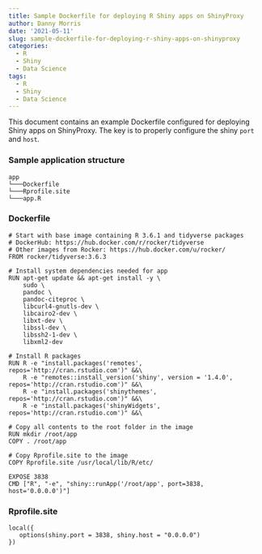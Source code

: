 ```yaml
---
title: Sample Dockerfile for deploying R Shiny apps on ShinyProxy
author: Danny Morris
date: '2021-05-11'
slug: sample-dockerfile-for-deploying-r-shiny-apps-on-shinyproxy
categories:
  - R
  - Shiny
  - Data Science
tags:
  - R
  - Shiny
  - Data Science
---
```


This document contains an example Dockerfile configured for deploying Shiny apps on ShinyProxy. The key is to properly configure the shiny `port` and `host`.

### Sample application structure

```
app
└───Dockerfile
└───Rprofile.site
└───app.R
```

### Dockerfile

```
# Start with base image containing R 3.6.1 and tidyverse packages
# DockerHub: https://hub.docker.com/r/rocker/tidyverse
# Other images from Rocker: https://hub.docker.com/u/rocker/
FROM rocker/tidyverse:3.6.3

# Install system dependencies needed for app
RUN apt-get update && apt-get install -y \
    sudo \
    pandoc \
    pandoc-citeproc \
    libcurl4-gnutls-dev \
    libcairo2-dev \
    libxt-dev \
    libssl-dev \
    libssh2-1-dev \
    libxml2-dev
    
# Install R packages   
RUN R -e "install.packages('remotes', repos='http://cran.rstudio.com')" &&\
    R -e "remotes::install_version('shiny', version = '1.4.0', repos='http://cran.rstudio.com')" &&\
    R -e "install.packages('shinythemes', repos='http://cran.rstudio.com')" &&\
    R -e "install.packages('shinyWidgets', repos='http://cran.rstudio.com')" &&\

# Copy all contents to the root folder in the image
RUN mkdir /root/app
COPY . /root/app

# Copy Rprofile.site to the image
COPY Rprofile.site /usr/local/lib/R/etc/

EXPOSE 3838
CMD ["R", "-e", "shiny::runApp('/root/app', port=3838, host='0.0.0.0')"]
```

### Rprofile.site

```
local({
   options(shiny.port = 3838, shiny.host = "0.0.0.0")
})
```